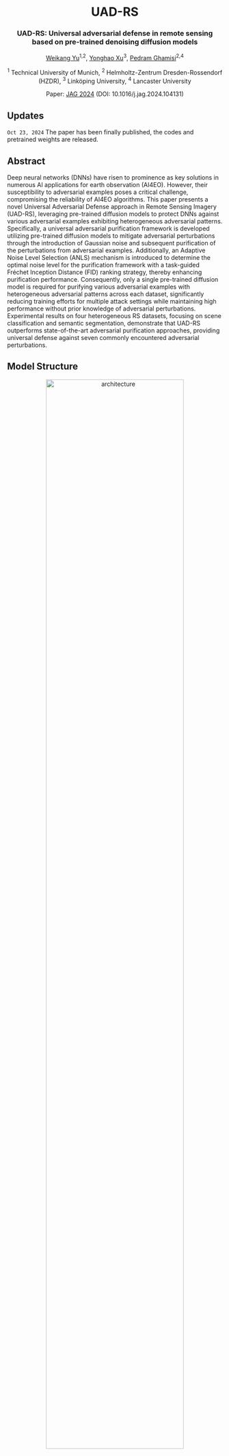 <div align="center">
<h1>UAD-RS </h1>
<h3>UAD-RS: Universal adversarial defense in remote sensing based on pre-trained denoising diffusion models</h3>

[Weikang Yu](https://ericyu97.github.io/)<sup>1,2</sup>, [Yonghao Xu](https://xkzhang.info/)<sup>3</sup>, [Pedram Ghamisi](https://www.ai4rs.com/)<sup>2,4</sup>

<sup>1</sup> Technical University of Munich, <sup>2</sup> Helmholtz-Zentrum Dresden-Rossendorf (HZDR), <sup>3</sup> Linköping University, <sup>4</sup> Lancaster University

Paper: [JAG 2024](https://www.sciencedirect.com/science/article/pii/S1569843224004850) (DOI: 10.1016/j.jag.2024.104131)
</div>



## Updates
``Oct 23, 2024`` The paper has been finally published, the codes and pretrained weights are released.
## Abstract
Deep neural networks (DNNs) have risen to prominence as key solutions in numerous AI applications for earth observation (AI4EO). However, their susceptibility to adversarial examples poses a critical challenge, compromising the reliability of AI4EO algorithms. This paper presents a novel Universal Adversarial Defense approach in Remote Sensing Imagery (UAD-RS), leveraging pre-trained diffusion models to protect DNNs against various adversarial examples exhibiting heterogeneous adversarial patterns. Specifically, a universal adversarial purification framework is developed utilizing pre-trained diffusion models to mitigate adversarial perturbations through the introduction of Gaussian noise and subsequent purification of the perturbations from adversarial examples. Additionally, an Adaptive Noise Level Selection (ANLS) mechanism is introduced to determine the optimal noise level for the purification framework with a task-guided Fréchet Inception Distance (FID) ranking strategy, thereby enhancing purification performance. Consequently, only a single pre-trained diffusion model is required for purifying various adversarial examples with heterogeneous adversarial patterns across each dataset, significantly reducing training efforts for multiple attack settings while maintaining high performance without prior knowledge of adversarial perturbations. Experimental results on four heterogeneous RS datasets, focusing on scene classification and semantic segmentation, demonstrate that UAD-RS outperforms state-of-the-art adversarial purification approaches, providing universal defense against seven commonly encountered adversarial perturbations.
## Model Structure
<p align="center">
  <img src="architecture.png" alt="architecture" width="80%">
</p>

## Highlights
* Introduces UAD-RS for universal adversarial defense on RS adversarial examples.
* Mitigates adversarial perturbations with unified pre-trained diffusion models.
* Implements an ANLS mechanism optimizing noise levels with FID ranking.
* Demonstrates effectiveness for scene classification and semantic segmentation.
* Outperforms SOTA approaches defending against seven adversarial perturbations.
## Getting started
### Environment Preparation
Create a conda environment for UAD-RS
 ```console
conda create -n UADRS
conda activate UADRS
conda install pytorch torchvision pytorch-cuda=12.1 -c pytorch -c nvidia
pip install diffusers
pip install accelerate==0.22.0
pip install datasets==2.19.0
pip install piqa
```
Configurate the accelerate package:
```console
accelerate config
```
___
### Pretraining Phase
Pretraining diffusion model is a process that adding Gaussian noise to the input by a certain diffusing step, and then reverse the process to denoise the noise latent to reconstruct a clean image. Here we will need to prepare a pretraining dataset first and then perform the pretraining process.
#### Pretraining Dataset Preparation
We will need to preprocess the datasets for pretraining foundation models. We would only need the oroginal images in the datasets as they serve both the inputs and referece of the diffusion model. You should download the datasets to your own environments, use the data preprocess tools ``utils/generate_pretraining_data.py``, and then organize the directory as follows:
```
├── <THE-ROOT-PATH-OF-DATA>/
│   ├── UCMerced_LandUse/     
|   |   ├── agricultural/
|   |   ├── airplane/
|   |   ├── ...
│   ├── AID/     
|   |   ├── Airport/
|   |   ├── BareLand/
|   |   |── ...
│   ├── Vaihingen/     
|   |   ├── top_mosaic_09cm_area1_0.png
|   |   ├── top_mosaic_09cm_area1_1.png
|   |   ├── ...
│   ├── Zurich/    
|   |   ├── zh1_0.png
|   |   ├── zh1_1.png
|   |   ├── ...
```
#### Pretraining Diffusion Models
Here are some scripts for pretraining foundation models, please adapt the script based on your own requirements.
```console
accelerate launch train_unconditional.py --train_data_dir /home/yu34/datasets/Vaihingen_Diffusion --resolution=256 --random_flip --output_dir="ddpm-ema-Vaihingen-256-1ksteps-overlap200" --ddpm_num_steps 1000 --ddpm_num_inference_steps 1000 --train_batch_size=16 --num_epochs=1000 --gradient_accumulation_steps=1 --use_ema --learning_rate=1e-4 --lr_warmup_steps=500 --mixed_precision=fp16

accelerate launch train_unconditional.py --train_data_dir /home/yu34/datasets/Zurich_Diffusion --resolution=256 --random_flip --output_dir="ddpm-ema-Zurich-256-1ksteps-overlap100" --ddpm_num_steps 1000 --ddpm_num_inference_steps 1000 --train_batch_size=16 --num_epochs=1000 --gradient_accumulation_steps=1 --use_ema --learning_rate=1e-4 --lr_warmup_steps=500 --mixed_precision=fp16

accelerate launch train_unconditional.py --train_data_dir /home/yu34/datasets/UCM_FULL --resolution=256 --center_crop --random_flip --output_dir="ddpm-ema-UCM-256-1k-800steps" --ddpm_num_steps 800 --ddpm_num_inference_steps 800 --train_batch_size=16 --num_epochs=1000 --gradient_accumulation_steps=1 --use_ema --learning_rate=1e-4 --lr_warmup_steps=500 --mixed_precision=fp16

accelerate launch train_unconditional.py --train_data_dir /home/yu34/datasets/AID_256 --ddpm_num_steps 1200 --ddpm_num_inference_steps 1200 --resolution=256 --center_crop --random_flip --output_dir="ddpm-ema-AID-256-1k-1200steps" --train_batch_size=16 --num_epochs=1000 --gradient_accumulation_steps=1 --use_ema --learning_rate=1e-4 --lr_warmup_steps=500 --mixed_precision=fp16
```

#### Pretrained Model Weights Available!
```ericyu/ddpm-ema-Vaihingen-256-1k-overlap200```

```ericyu/ddpm-ema-Zurich-256-1k-overlap100```

```ericyu/ddpm-ema-UCM-256-1k```

```ericyu/ddpm-ema-AID-256-1k```
#### Image Generation Test
We provide a simple script for image synthesis as stated in the paper, you can find it in ```image_generation_test.py```. Please revise the code to specify the pretrained diffusion model you want to use.

---
### Crafting Adversarial Examples (UAE-RS)
We use [UAE-RS](https://github.com/YonghaoXu/UAE-RS/tree/main) repo to craft the adversarial examples that will be used in our experiments, please follow the instructures in that repo to first train the classifiers and then generate adversarial examples.

The pretrained model should be stored like this:
```
├── <THE-ROOT-PATH-OF-UAE-RS>/
│   ├── AID/
|   |   ├── Pretrain/
|   |   |   ├── alexnet
|   |   |   ├── densenet121
|   |   |   ├── regnet400_x_400mf
|   |   |   ├── resnet18
│   ├── UCM/
|   |   ├── Pretrain/
|   |   |   ├── alexnet
|   |   |   ├── densenet121
|   |   |   ├── regnet400_x_400mf
|   |   |   ├── resnet18
│   ├── segmentation/
│   |   ├── Vaihingen/
|   |   |   ├── Pretrain/
|   |   |   |   ├── fcn8s
|   |   |   |   ├── linknet
|   |   |   |   ├── pspnet
|   |   |   |   ├── unet
│   |   ├── Zurich/
|   |   |   ├── Pretrain/
|   |   |   |   ├── fcn8s
|   |   |   |   ├── linknet
|   |   |   |   ├── pspnet
|   |   |   |   ├── unet
```

The crafted adversarial examples should be stored like this:
```
├── <THE-ROOT-PATH-OF-UAE-RS>/
│   ├── AID_adv/     
|   |   ├── cw/
|   |   |   ├── alexnet/
|   |   |   ├── ...
│   ├── UCM_adv/     
|   |   ├── cw/
|   |   |   ├── alexnet/
|   |   |   ├── ...
│   ├── segmentation/
│   |   ├── Vaihingen_adv/     
|   |   |   ├── cw
|   |   |   |   ├── fcn8s
|   |   |   |   ├── ...
│   |   ├── Zurich_adv/     
|   |   |   ├── cw
|   |   |   |   ├── fcn8s
|   |   |   |   ├── ...
```
---
### Adversarial Purification (UAD-RS)
We will use ```purify.py``` for adversarial purification, and ```ansl.py``` for adaptive noise level selection.
#### Step1: Purify the adversarial examples with different noise levels
Revise the ```purify.py``` to meet your requirements and run:
```console
python purify.py -input_path $your_path_of_adversarial_examples -pretrained_path $your_path_of_pretrained_DDPM --save_path $ your_path_for_results_saving -phase 0
```
It will scan the noise level from 10 to 150 and generate several purified samples.

#### Step2: Perform ANLS on the purified samples to find the best noise level
Setup all the parameters in anls.py and run:
```console
python anls.py -dataset $dataset_name -root_path $UAE-RS path -model $model_used -clean_path $path_of_training_data -adv_path $path_of_adversarial_exmaples
```
#### Step3: Purify all the adversarial examples with the optimal noise level obtained from ANLS
Revise the ```purify.py``` to meet your requirements and run:
```console
python purify.py -input_path $your_path_of_adversarial_examples -pretrained_path $your_path_of_pretrained_DDPM -save_path $ your_path_for_results_saving -phase 1 -noise_level $optimal_noise_level_obtained
```

If you find UAD-RS useful for your study, please kindly cite us:
```
@article{yu2024universal,
  title={Universal adversarial defense in remote sensing based on pre-trained denoising diffusion models},
  author={Yu, Weikang and Xu, Yonghao and Ghamisi, Pedram},
  journal={International Journal of Applied Earth Observation and Geoinformation},
  volume={133},
  pages={104131},
  year={2024},
  publisher={Elsevier}
}
```

# Acknowledgement

The codes are largely built based on the diffusers.